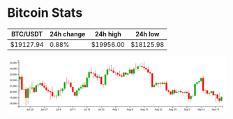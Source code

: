 # Bitcoin Stats

BTC/USDT|24h change|24h high|24h low|
|---|---|---|---|
|$19127.94|0.88%|$19956.00|$18125.98|

<img src="./chart.svg">
